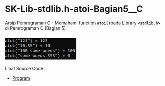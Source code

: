 # SK-Lib-stdlib.h-atoi-Bagian5__C
Arsip Pemrograman C - Memahami function <code><b>atoi()</b></code>pada Library <code><b>&lt;stdlib.h></b></code> di Pemrograman C (Bagian 5)<br><br>
<img src="https://github.com/RizkyKhapidsyah/SK-Lib-stdlib.h-atoi-Bagian5__C/blob/master/SK-Lib-stdlib.h-atoi-Bagian5__C/x64/result/001.PNG"><br><br>
Lihat Source Code : <br>
- <a href="https://github.com/RizkyKhapidsyah/SK-Lib-stdlib.h-atoi-Bagian5__C/blob/master/SK-Lib-stdlib.h-atoi-Bagian5__C/Source.c">Program</a>
